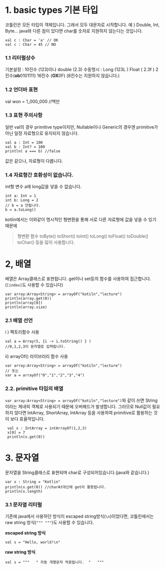 # 1. basic types 기본 타입
코틀린은 모든 타입이 객체입니다. 그래서 모두 대문자로 시작합니다.
예 ) Double, Int, Byte...
java와 다른 점이 있다면 char를 숫자로 지원하지 않는다는 것입니다.
```
val c : Char = 'a' // OK
val c : Char = 45 // NO

```

### 1.1 리터럴상수
기본설정 : 10진수 (123)이나 double (2.3)
수동명시 : Long (123L ) Float ( 2.3f ) 2진수(**ob**0101111) 16진수 (**OX**0F)
(8진수는 지원하지 않습니다.)

### 1.2 언더바 표현
val won = 1_000_000 //백만

### 1.3 표현 주의사항
일반 val의 경우 primitive type이지만, Nullable이나 Generic의 경우엔 primitive가 아닌 일정 자료형으로 유지되지 않습니다.
```
val a : Int = 100
val b : Int? = 100
println( a === b) //false
```
값은 같으나, 자료형이 다릅니다.

### 1.4 자료형간 호환성이 없습니다.
int형 변수 a에 long값을 넣을 수 없습니다.
```
int a: Int = 1
int b: Long = 2
// b = a 안됩니다.
b = a.toLong()
```
kotlin에서는 이와같이 명시적인 형변환을 통해 서로 다른 자료형에 값을 넣을 수 있기 때문에
> 형변환 함수
toByte() toShort() toInt() toLong() toFloat() toDouble() toChar() 등을 많이 사용합니다.


# 2, 배열
배열은 Array클래스로 표현됩니다.
get이나 set등의 함수를 사용하여 접근합니다. (`[index]`도 사용할 수 있습니다)
```
var array:Array<String> = arrayOf("kotiln","lecture")
println(array.get(0))
println(array[0])
println(array.size)
```
### 2.1 배열 선언
i ) 팩토리함수 사용
```
val a = Array(5, {i -> i.toString() } )
//0,1,2,3이 문자열로 입력됩니다.
```
ii) arrayOf() 라이브러리 함수 사용
```
var array:Array<String> = arrayOf("kotiln","lecture")
// 또는
var a = arrayOf("0","1","2","3","4")
```

### 2.2. primitive 타입의 배열

`var array:Array<String> = arrayOf("kotiln","lecture")`와 같이 쓰면
  String이라는 제네릭 객체로 사용되기 때문에 오버헤드가 발생합니다. 그러므로
  Null값이 필요하지 않다면
  IntArray, ShortArray, IntArray 등을 사용하여 primitive로 활용하는 것이 보다 효율적입니다.

 ```kotiln
  val x : IntArray = intArrayOf(1,2,3)
  x[0] = 7
  println(x.get(0))
 ```

# 3. 문자열
문자열을 String클래스로 표현되며 char로 구성되어있습니다.(java와 같습니다.)
```
var x : String = "Kotlin"
println(x.get(0)) //charAt대신에 get이 활용됩니다.
println(x.length)
```

### 3.1 문자열 리터럴
기존에 java에서 사용하던 방식이 escaped string방식(`\n`)이었다면,
코틀린에서는 raw string 방식(`""" """`)도 사용할 수 있습니다.

**escaped string 방식**
```
val s = "Hello, world!\n"
```
**raw string 방식**
```
val s = """   "	자동 개행문자 적용됩니다. 	"   """
```

